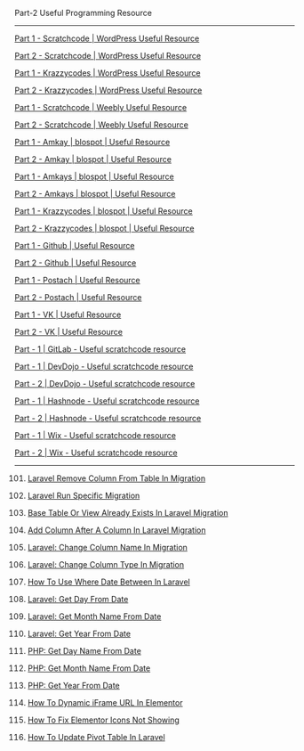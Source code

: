Part-2 Useful Programming Resource

------------------------------------

<a href="https://scratchcode651727649.wordpress.com/2021/01/02/useful-programming-resource/">Part 1 - Scratchcode | WordPress Useful Resource</a>

<a href="https://scratchcode651727649.wordpress.com/2021/05/31/part-2-useful-programming-resouce-scratchcode-io/">Part 2 - Scratchcode | WordPress Useful Resource</a>

<a href="https://krazzycodes.wordpress.com/2021/05/27/part-1-useful-programming-resources/">Part 1 - Krazzycodes | WordPress Useful Resource</a>

<a href="https://krazzycodes.wordpress.com/2021/05/31/part-2-useful-programming-resource-scratchcode-io/">Part 2 - Krazzycodes | WordPress Useful Resource</a>

<a href="https://scratchcodeio.weebly.com/">Part 1 - Scratchcode | Weebly Useful Resource</a>

<a href="https://scratchcodeio.weebly.com/blog/part-2-useful-programming-resource">Part 2 - Scratchcode | Weebly Useful Resource</a>

<a href="https://amkaycomputer.blogspot.com/2020/12/scratchcodeio.html">Part 1 - Amkay | blospot | Useful Resource</a>

<a href="https://amkaycomputer.blogspot.com/2021/06/part-2-useful-programming-resource.html">Part 2 - Amkay | blospot | Useful Resource</a>

<a href="https://amkaycomputers.blogspot.com/2020/12/scratchcodeio.html">Part 1 - Amkays | blospot | Useful Resource</a>

<a href="https://amkaycomputers.blogspot.com/2021/06/part-2-amkays-computers-useful.html">Part 2 - Amkays | blospot | Useful Resource</a>

<a href="https://krazzycodes.blogspot.com/2020/12/scratchcodeio-links.html">Part 1 - Krazzycodes | blospot | Useful Resource</a>

<a href="https://krazzycodes.blogspot.com/2021/06/part-2-krazzycodes-blogspot-useful.html">Part 2 - Krazzycodes | blospot | Useful Resource</a>

<a href="https://github.com/mayanksdudakiya/scratchcode.io">Part 1 - Github | Useful Resource</a>

<a href="https://github.com/mayanksdudakiya/scratchcode-io-2">Part 2 - Github | Useful Resource</a>

<a href="https://scratchcode.postach.io/post/useful-scrachcode-resources">Part 1 - Postach | Useful Resource</a>

<a href="https://scratchcode.postach.io/post/part-2-useful-scratchcode-resource">Part 2 - Postach | Useful Resource</a>

<a href="https://vk.com/@scratchcode-useful-scratchcode-resource">Part 1 - VK | Useful Resource</a>

<a href="https://vk.com/@scratchcode-part-2-useful-programming-resource">Part 2 - VK | Useful Resource</a>

<a href="https://gitlab.com/mayanksdudakiya/scratchcode/">Part - 1 | GitLab - Useful scratchcode resource</a>

<a href="https://devdojo.com/msdnsditlabs/part-1-useful-programming-resource">Part - 1 | DevDojo - Useful scratchcode resource</a>

<a href="https://devdojo.com/msdnsditlabs/part-2-useful-programming-resource-scratchcodeio">Part - 2 | DevDojo - Useful scratchcode resource</a>

<a href="https://scratchcode.hashnode.dev/part-1-useful-links-of-scratchcodeio-blog">Part - 1 | Hashnode - Useful scratchcode resource</a>

<a href="https://scratchcode.hashnode.dev/part-2-useful-scratchcodeio-resources">Part - 2 | Hashnode - Useful scratchcode resource</a>

<a href="https://msdnsditlabs.wixsite.com/scratchcodeio/post/part-1-useful-resources">Part - 1 | Wix - Useful scratchcode resource</a>

<a href="https://msdnsditlabs.wixsite.com/scratchcodeio/post/part-2-useful-resources">Part - 2 | Wix - Useful scratchcode resource</a>

---------------------------------------------------------------------------------------------------

101) <a href="https://www.scratchcode.io/laravel-remove-column-from-table-in-migration/">Laravel Remove Column From Table In Migration</a>

102) <a href="https://www.scratchcode.io/laravel-run-specific-migration/">Laravel Run Specific Migration</a>

103) <a href="https://www.scratchcode.io/base-table-or-view-already-exists-in-laravel-migration/">Base Table Or View Already Exists In Laravel Migration</a>

104) <a href="https://www.scratchcode.io/add-column-after-a-column-in-laravel-migration/">Add Column After A Column In Laravel Migration</a>

105) <a href="https://www.scratchcode.io/laravel-change-column-name-in-migration/">Laravel: Change Column Name In Migration</a>

106) <a href="https://www.scratchcode.io/laravel-change-column-type-in-migration/">Laravel: Change Column Type In Migration</a>

107) <a href="https://www.scratchcode.io/how-to-use-where-date-between-in-laravel/">How To Use Where Date Between In Laravel</a>

108) <a href="https://www.scratchcode.io/laravel-get-day-from-date/">Laravel: Get Day From Date</a>

109) <a href="https://www.scratchcode.io/laravel-get-month-name-from-date/">Laravel: Get Month Name From Date</a>

110) <a href="https://www.scratchcode.io/laravel-get-year-from-date/">Laravel: Get Year From Date</a>

111) <a href="https://www.scratchcode.io/php-get-day-name-from-date/">PHP: Get Day Name From Date</a>

112) <a href="https://www.scratchcode.io/php-get-month-name-from-date/">PHP: Get Month Name From Date</a>

113) <a href="https://www.scratchcode.io/php-get-year-from-date/">PHP: Get Year From Date</a>

114) <a href="https://www.scratchcode.io/how-to-dynamic-iframe-url-in-elementor/">How To Dynamic iFrame URL In Elementor</a>

115) <a href="https://www.scratchcode.io/how-to-fix-elementor-icons-not-showing/">How To Fix Elementor Icons Not Showing</a>

116) <a href="https://www.scratchcode.io/how-to-update-pivot-table-in-laravel/">How To Update Pivot Table In Laravel</a>
